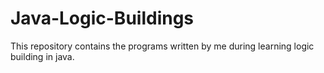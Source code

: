 # Java-Logic-Buildings
This repository contains the programs written by me during learning logic building in java.
